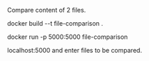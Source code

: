 Compare content of 2 files.

docker build --t file-comparison .


docker run -p 5000:5000 file-comparison

localhost:5000 and enter files to be compared.
